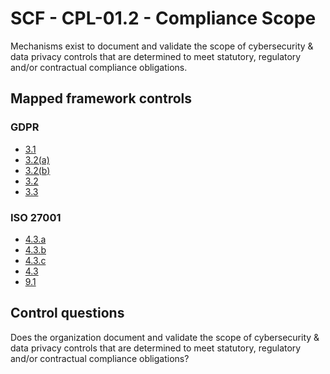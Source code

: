 # SCF - CPL-01.2 - Compliance Scope
Mechanisms exist to document and validate the scope of cybersecurity & data privacy controls that are determined to meet statutory, regulatory and/or contractual compliance obligations.
## Mapped framework controls
### GDPR
- [3.1](../gdpr/3.md#31)
- [3.2(a)](../gdpr/3.md#32%28a%29)
- [3.2(b)](../gdpr/3.md#32%28b%29)
- [3.2](../gdpr/3.md#32)
- [3.3](../gdpr/3.md#33)
  
### ISO 27001
- [4.3.a](../iso27001/4.md#43a)
- [4.3.b](../iso27001/4.md#43b)
- [4.3.c](../iso27001/4.md#43c)
- [4.3](../iso27001/4.md#43)
- [9.1](../iso27001/9.md#91)
  
## Control questions
Does the organization document and validate the scope of cybersecurity & data privacy controls that are determined to meet statutory, regulatory and/or contractual compliance obligations?
  